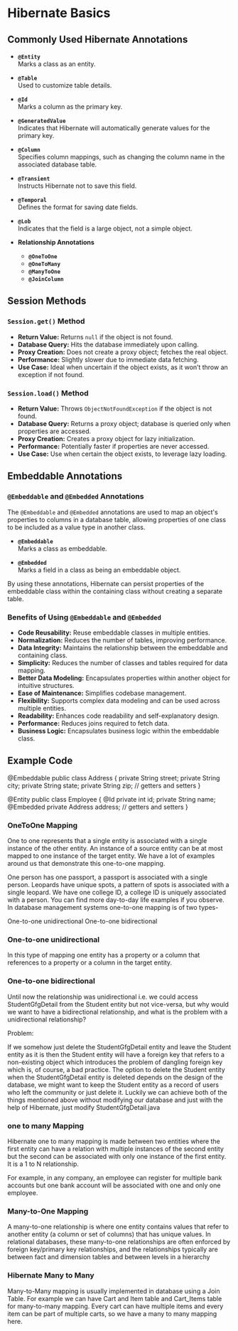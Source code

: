 # Hibernate Basics

## Commonly Used Hibernate Annotations

- **`@Entity`**  
  Marks a class as an entity.

- **`@Table`**  
  Used to customize table details.

- **`@Id`**  
  Marks a column as the primary key.

- **`@GeneratedValue`**  
  Indicates that Hibernate will automatically generate values for the primary key.

- **`@Column`**  
  Specifies column mappings, such as changing the column name in the associated database table.

- **`@Transient`**  
  Instructs Hibernate not to save this field.

- **`@Temporal`**  
  Defines the format for saving date fields.

- **`@Lob`**  
  Indicates that the field is a large object, not a simple object.

- **Relationship Annotations**  
  - **`@OneToOne`**
  - **`@OneToMany`**
  - **`@ManyToOne`**
  - **`@JoinColumn`**

## Session Methods

### `Session.get()` Method

- **Return Value:** Returns `null` if the object is not found.
- **Database Query:** Hits the database immediately upon calling.
- **Proxy Creation:** Does not create a proxy object; fetches the real object.
- **Performance:** Slightly slower due to immediate data fetching.
- **Use Case:** Ideal when uncertain if the object exists, as it won’t throw an exception if not found.

### `Session.load()` Method

- **Return Value:** Throws `ObjectNotFoundException` if the object is not found.
- **Database Query:** Returns a proxy object; database is queried only when properties are accessed.
- **Proxy Creation:** Creates a proxy object for lazy initialization.
- **Performance:** Potentially faster if properties are never accessed.
- **Use Case:** Use when certain the object exists, to leverage lazy loading.

## Embeddable Annotations

### `@Embeddable` and `@Embedded` Annotations

The `@Embeddable` and `@Embedded` annotations are used to map an object's properties to columns in a database table, allowing properties of one class to be included as a value type in another class.

- **`@Embeddable`**  
  Marks a class as embeddable.

- **`@Embedded`**  
  Marks a field in a class as being an embeddable object.

By using these annotations, Hibernate can persist properties of the embeddable class within the containing class without creating a separate table.

### Benefits of Using `@Embeddable` and `@Embedded`

- **Code Reusability:** Reuse embeddable classes in multiple entities.
- **Normalization:** Reduces the number of tables, improving performance.
- **Data Integrity:** Maintains the relationship between the embeddable and containing class.
- **Simplicity:** Reduces the number of classes and tables required for data mapping.
- **Better Data Modeling:** Encapsulates properties within another object for intuitive structures.
- **Ease of Maintenance:** Simplifies codebase management.
- **Flexibility:** Supports complex data modeling and can be used across multiple entities.
- **Readability:** Enhances code readability and self-explanatory design.
- **Performance:** Reduces joins required to fetch data.
- **Business Logic:** Encapsulates business logic within the embeddable class.

## Example Code

@Embeddable
public class Address { 
    private String street; 
    private String city; 
    private String state; 
    private String zip; 
    // getters and setters 
}

@Entity
public class Employee { 
	@Id
	private int id; 
	private String name; 
	@Embedded
	private Address address; 
	// getters and setters 
}

### OneToOne Mapping
One to one represents that a single entity is associated with a single instance of the other entity. An instance of a source entity can be at most mapped to one instance of the target entity. We have a lot of examples around us that demonstrate this one-to-one mapping.

One person has one passport, a passport is associated with a single person.
Leopards have unique spots, a pattern of spots is associated with a single leopard.
We have one college ID, a college ID is uniquely associated with a person.
You can find more day-to-day life examples if you observe. In database management systems one-to-one mapping is of two types-

One-to-one unidirectional
One-to-one bidirectional

### One-to-one unidirectional
In this type of mapping one entity has a property or a column that references to a property or a column in the target entity.

### One-to-one bidirectional
Until now the relationship was unidirectional i.e. we could access StudentGfgDetail from the Student entity but not vice-versa, but why would we want to have a bidirectional relationship, and what is the problem with a unidirectional relationship?


Problem:


If we somehow just delete the StudentGfgDetail entity and leave the Student entity as it is then the Student entity will have a foreign key that refers to a non-existing object which introduces the problem of dangling foreign key which is, of course, a bad practice. The option to delete the Student entity when the StudentGfgDetail entity is deleted depends on the design of the database, we might want to keep the Student entity as a record of users who left the community or just delete it. Luckily we can achieve both of the things mentioned above without modifying our database and just with the help of Hibernate, just modify StudentGfgDetail.java

### one to many Mapping

Hibernate one to many mapping is made between two entities where the first entity can have a relation with multiple instances of the second entity but the second can be associated with only one instance of the first entity. It is a 1 to N relationship.

For example, in any company, an employee can register for multiple bank accounts but one bank account will be associated with one and only one employee.


### Many-to-One Mapping
A many-to-one relationship is where one entity contains values that refer to another entity (a column or set of columns) that has unique values. In relational databases, these many-to-one relationships are often enforced by foreign key/primary key relationships, and the relationships typically are between fact and dimension tables and between levels in a hierarchy

### Hibernate Many to Many
Many-to-Many mapping is usually implemented in database using a Join Table. For example we can have Cart and Item table and Cart_Items table for many-to-many mapping. Every cart can have multiple items and every item can be part of multiple carts, so we have a many to many mapping here.
